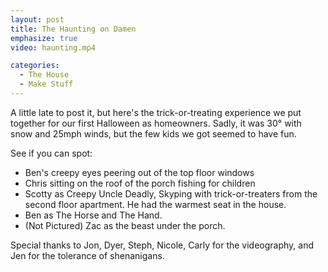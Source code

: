```yaml
---
layout: post
title: The Haunting on Damen
emphasize: true
video: haunting.mp4

categories:
  - The House
  - Make Stuff
---
```


A little late to post it, but here's the trick-or-treating experience we put together for our first Halloween as homeowners. Sadly, it was 30&deg; with snow and 25mph winds, but the few kids we got seemed to have fun.

See if you can spot:

  * Ben's creepy eyes peering out of the top floor windows
  * Chris sitting on the roof of the porch fishing for children
  * Scotty as Creepy Uncle Deadly, Skyping with trick-or-treaters from the second floor apartment. He had the warmest seat in the house.
  * Ben as The Horse and The Hand.
  * (Not Pictured) Zac as the beast under the porch.

Special thanks to Jon, Dyer, Steph, Nicole, Carly for the videography, and Jen for the tolerance of shenanigans.
